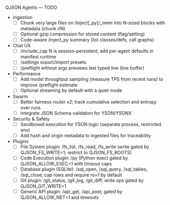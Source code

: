 QJSON Agents — TODO

- Ingestion
  - [ ] Chunk very large files on /inject[_py]/_mem into N-sized blocks with metadata (chunk i/N)
  - [ ] Optional gzip compression for stored content (flag/setting)
  - [ ] Code-aware /inject_py summary (list classes/defs, call graphs)

- Chat UX
  - [ ] /include_cap N is session-persistent; add per-agent defaults in manifest runtime
  - [ ] /settings export/import presets
  - [ ] /preflight without args previews last typed line (line buffer)

- Performance
  - [ ] Add model throughput sampling (measure TPS from recent runs) to improve /preflight estimate
  - [ ] Optional streaming by default with a quiet mode

- Swarm
  - [ ] Better fairness router v2; track cumulative selection and entropy over runs
  - [ ] Integrate JSON Schema validation for YSON/YSONX

- Security & Safety
  - [ ] Sandboxed execution for YSON logic (separate process, restricted env)
  - [ ] Add hash and origin metadata to ingested files for traceability

- Plugins
  - [ ] File System plugin: /fs_list, /fs_read, /fs_write (write gated by QJSON_FS_WRITE=1; restrict to QJSON_FS_ROOTS)
  - [ ] Code Execution plugin: /py (Python exec) gated by QJSON_ALLOW_EXEC=1 with timeout caps
  - [ ] Database plugin (SQLite): /sql_open, /sql_query, /sql_tables, /sql_close; cap rows and require ro=1 by default
  - [ ] Git plugin: /git_status, /git_log, /git_diff; write ops gated by QJSON_GIT_WRITE=1
  - [ ] Generic API plugin: /api_get, /api_post; gated by QJSON_ALLOW_NET=1 and timeouts
